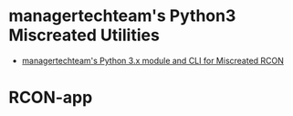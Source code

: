 # managertechteam's Python3 Miscreated Utilities
 * [managertechteam's Python 3.x module and CLI for Miscreated RCON ](./misrcon)
# RCON-app
